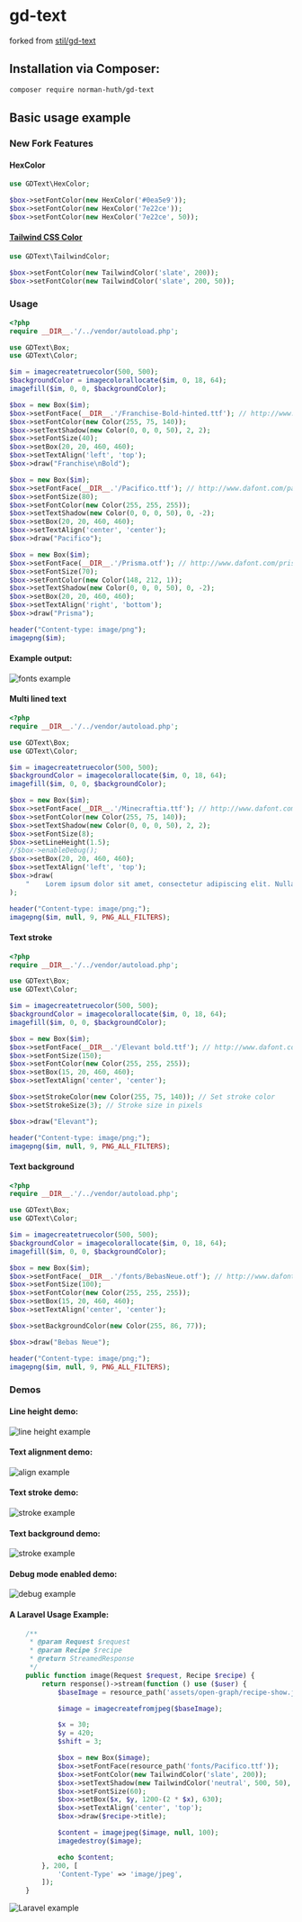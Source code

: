 # gd-text

forked from [stil/gd-text](https://github.com/stil/gd-text)

## Installation via Composer:

```bash
composer require norman-huth/gd-text
```

## Basic usage example

### New Fork Features

#### HexColor

```php
use GDText\HexColor;

$box->setFontColor(new HexColor('#0ea5e9'));
$box->setFontColor(new HexColor('7e22ce'));
$box->setFontColor(new HexColor('7e22ce', 50));
```

#### [Tailwind CSS Color](https://tailwindcss.com/docs/customizing-colors)

```php
use GDText\TailwindColor;

$box->setFontColor(new TailwindColor('slate', 200));
$box->setFontColor(new TailwindColor('slate', 200, 50));
```

### Usage

```php
<?php
require __DIR__.'/../vendor/autoload.php';

use GDText\Box;
use GDText\Color;

$im = imagecreatetruecolor(500, 500);
$backgroundColor = imagecolorallocate($im, 0, 18, 64);
imagefill($im, 0, 0, $backgroundColor);

$box = new Box($im);
$box->setFontFace(__DIR__.'/Franchise-Bold-hinted.ttf'); // http://www.dafont.com/franchise.font
$box->setFontColor(new Color(255, 75, 140));
$box->setTextShadow(new Color(0, 0, 0, 50), 2, 2);
$box->setFontSize(40);
$box->setBox(20, 20, 460, 460);
$box->setTextAlign('left', 'top');
$box->draw("Franchise\nBold");

$box = new Box($im);
$box->setFontFace(__DIR__.'/Pacifico.ttf'); // http://www.dafont.com/pacifico.font
$box->setFontSize(80);
$box->setFontColor(new Color(255, 255, 255));
$box->setTextShadow(new Color(0, 0, 0, 50), 0, -2);
$box->setBox(20, 20, 460, 460);
$box->setTextAlign('center', 'center');
$box->draw("Pacifico");

$box = new Box($im);
$box->setFontFace(__DIR__.'/Prisma.otf'); // http://www.dafont.com/prisma.font
$box->setFontSize(70);
$box->setFontColor(new Color(148, 212, 1));
$box->setTextShadow(new Color(0, 0, 0, 50), 0, -2);
$box->setBox(20, 20, 460, 460);
$box->setTextAlign('right', 'bottom');
$box->draw("Prisma");

header("Content-type: image/png");
imagepng($im);
```

#### Example output:

![fonts example](https://raw.githubusercontent.com/Muetze42/gd-text/main/examples/fonts.png)

#### Multi lined text

```php
<?php
require __DIR__.'/../vendor/autoload.php';

use GDText\Box;
use GDText\Color;

$im = imagecreatetruecolor(500, 500);
$backgroundColor = imagecolorallocate($im, 0, 18, 64);
imagefill($im, 0, 0, $backgroundColor);

$box = new Box($im);
$box->setFontFace(__DIR__.'/Minecraftia.ttf'); // http://www.dafont.com/minecraftia.font
$box->setFontColor(new Color(255, 75, 140));
$box->setTextShadow(new Color(0, 0, 0, 50), 2, 2);
$box->setFontSize(8);
$box->setLineHeight(1.5);
//$box->enableDebug();
$box->setBox(20, 20, 460, 460);
$box->setTextAlign('left', 'top');
$box->draw(
    "    Lorem ipsum dolor sit amet, consectetur adipiscing elit. Nulla eleifend congue auctor. Nullam eget blandit magna. Fusce posuere lacus at orci blandit auctor. Aliquam erat volutpat. Cras pharetra aliquet leo. Cras tristique tellus sit amet vestibulum ullamcorper. Aenean quam erat, ullamcorper quis blandit id, sollicitudin lobortis orci. In non varius metus. Aenean varius porttitor augue, sit amet suscipit est posuere a. In mi leo, fermentum nec diam ut, lacinia laoreet enim. Fusce augue justo, tristique at elit ultricies, tincidunt bibendum erat.\n\n    Aenean feugiat dignissim dui non scelerisque. Cras vitae rhoncus sapien. Suspendisse sed ante elit. Duis id dolor metus. Vivamus congue metus nunc, ut consequat arcu dapibus vel. Ut sed ipsum sollicitudin, rutrum quam ac, fringilla risus. Phasellus non tincidunt leo, sodales venenatis nisl. Duis lorem odio, porta quis laoreet ut, tristique a justo. Morbi dictum dictum est ut facilisis. Duis suscipit sem ligula, at commodo risus pulvinar vehicula. Sed quis quam ac quam scelerisque dapibus id non justo. Sed mollis enim id neque tempus, a congue nulla blandit. Aliquam congue convallis lacinia. Aliquam commodo eleifend nisl a consectetur.\n\n    Maecenas sem nisl, adipiscing nec ante sed, sodales facilisis lectus. Pellentesque habitant morbi tristique senectus et netus et malesuada fames ac turpis egestas. Ut bibendum malesuada ipsum eget vestibulum. Pellentesque interdum tempor libero eu sagittis. Suspendisse luctus nisi ante, eget tempus erat tristique sed. Duis nec pretium velit. Praesent ornare, tortor non sagittis sollicitudin, dolor quam scelerisque risus, eu consequat magna tellus id diam. Fusce auctor ultricies arcu, vel ullamcorper dui condimentum nec. Maecenas tempus, odio non ullamcorper dignissim, tellus eros elementum turpis, quis luctus ante libero et nisi.\n\n    Phasellus sed mauris vel lorem tristique tempor. Pellentesque ornare purus quis ullamcorper fermentum. Curabitur tortor mauris, semper ut erat vitae, venenatis congue eros. Ut imperdiet arcu risus, id dapibus lacus bibendum posuere. Etiam ac volutpat lectus. Vivamus in magna accumsan, dictum erat in, vehicula sem. Donec elementum lacinia fringilla. Vivamus luctus felis quis sollicitudin eleifend. Sed elementum, mi et interdum facilisis, nunc eros suscipit leo, eget convallis arcu nunc eget lectus. Quisque bibendum urna sit amet varius aliquam. In mollis ante sit amet luctus tincidunt."
);

header("Content-type: image/png;");
imagepng($im, null, 9, PNG_ALL_FILTERS);
```

#### Text stroke

```php
<?php
require __DIR__.'/../vendor/autoload.php';

use GDText\Box;
use GDText\Color;

$im = imagecreatetruecolor(500, 500);
$backgroundColor = imagecolorallocate($im, 0, 18, 64);
imagefill($im, 0, 0, $backgroundColor);

$box = new Box($im);
$box->setFontFace(__DIR__.'/Elevant bold.ttf'); // http://www.dafont.com/elevant-by-pelash.font
$box->setFontSize(150);
$box->setFontColor(new Color(255, 255, 255));
$box->setBox(15, 20, 460, 460);
$box->setTextAlign('center', 'center');

$box->setStrokeColor(new Color(255, 75, 140)); // Set stroke color
$box->setStrokeSize(3); // Stroke size in pixels

$box->draw("Elevant");

header("Content-type: image/png;");
imagepng($im, null, 9, PNG_ALL_FILTERS);
```

#### Text background

```php
<?php
require __DIR__.'/../vendor/autoload.php';

use GDText\Box;
use GDText\Color;

$im = imagecreatetruecolor(500, 500);
$backgroundColor = imagecolorallocate($im, 0, 18, 64);
imagefill($im, 0, 0, $backgroundColor);

$box = new Box($im);
$box->setFontFace(__DIR__.'/fonts/BebasNeue.otf'); // http://www.dafont.com/elevant-by-pelash.font
$box->setFontSize(100);
$box->setFontColor(new Color(255, 255, 255));
$box->setBox(15, 20, 460, 460);
$box->setTextAlign('center', 'center');

$box->setBackgroundColor(new Color(255, 86, 77));

$box->draw("Bebas Neue");

header("Content-type: image/png;");
imagepng($im, null, 9, PNG_ALL_FILTERS);
```

### Demos

#### Line height demo:

![line height example](https://raw.githubusercontent.com/Muetze42/gd-text/main/examples/lineheight.gif)

#### Text alignment demo:

![align example](https://raw.githubusercontent.com/Muetze42/gd-text/main/examples/alignment.gif)

#### Text stroke demo:

![stroke example](https://raw.githubusercontent.com/Muetze42/gd-text/main/examples/stroke.gif)

#### Text background demo:

![stroke example](https://raw.githubusercontent.com/Muetze42/gd-text/main/examples/background.gif)

#### Debug mode enabled demo:

![debug example](https://raw.githubusercontent.com/Muetze42/gd-text/main/examples/debug.png)

#### A Laravel Usage Example:

```php
    /**
     * @param Request $request
     * @param Recipe $recipe
     * @return StreamedResponse
     */
    public function image(Request $request, Recipe $recipe) {
        return response()->stream(function () use ($user) {
            $baseImage = resource_path('assets/open-graph/recipe-show.jpg'); // 1200 x 630

            $image = imagecreatefromjpeg($baseImage);

            $x = 30;
            $y = 420;
            $shift = 3;

            $box = new Box($image);
            $box->setFontFace(resource_path('fonts/Pacifico.ttf'));
            $box->setFontColor(new TailwindColor('slate', 200));
            $box->setTextShadow(new TailwindColor('neutral', 500, 50), $shift, $shift);
            $box->setFontSize(60);
            $box->setBox($x, $y, 1200-(2 * $x), 630);
            $box->setTextAlign('center', 'top');
            $box->draw($recipe->title);

            $content = imagejpeg($image, null, 100);
            imagedestroy($image);

            echo $content;
        }, 200, [
            'Content-Type' => 'image/jpeg',
        ]);
    }
```

![Laravel example](https://raw.githubusercontent.com/Muetze42/gd-text/main/examples/laravel.jpg)
